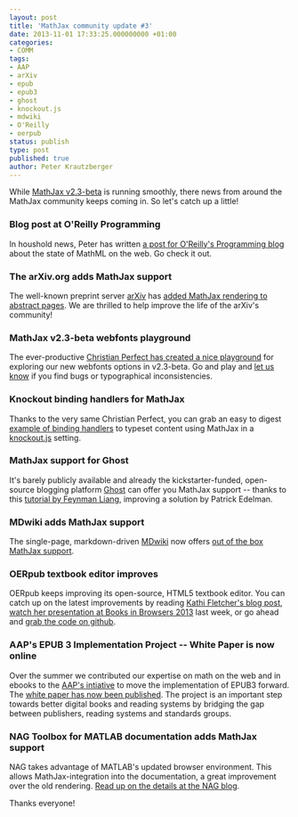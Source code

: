 ```yaml
---
layout: post
title: 'MathJax community update #3'
date: 2013-11-01 17:33:25.000000000 +01:00
categories:
- COMM
tags:
- AAP
- arXiv
- epub
- epub3
- ghost
- knockout.js
- mdwiki
- O'Reilly
- oerpub
status: publish
type: post
published: true
author: Peter Krautzberger
---
```


While [MathJax v2.3-beta](http://www.mathjax.org/mathjax-v2-3-beta-now-available/) is running smoothly, there news from around the MathJax community keeps coming in. So let's catch up a little!

### Blog post at O'Reilly Programming

In houshold news, Peter has written [a post for O'Reilly's Programming blog](http://programming.oreilly.com/2013/11/mathml-forges-on.html) about the state of MathML on the web. Go check it out.

### The arXiv.org adds MathJax support

The well-known preprint server [arXiv](http://arxiv.org/) has [added MathJax rendering to abstract pages](http://arxiv.org/help/mathjax/). We are thrilled to help improve the life of the arXiv's community!

### MathJax v2.3-beta webfonts playground

The ever-productive [Christian Perfect has created a nice playground](http://checkmyworking.com/misc/MathJax-play-area/) for exploring our new webfonts options in v2.3-beta. Go and play and [let us know](https://github.com/mathjax/MathJax/issues?direction=desc&amp;sort=updated&amp;state=open) if you find bugs or typographical inconsistencies.

### Knockout binding handlers for MathJax

Thanks to the very same Christian Perfect, you can grab an easy to digest [example of binding handlers](https://github.com/christianp/knockout-mathjax-bindings) to typeset content using MathJax in a [knockout.js](http://knockoutjs.com/) setting.

### MathJax support for Ghost

It's barely publicly available and already the kickstarter-funded, open-source blogging platform [Ghost](https://ghost.org/) can offer you MathJax support -- thanks to this [tutorial by Feynman Liang](http://feynmanliang.com/mathjax-integration/), improving a solution by Patrick Edelman.

### MDwiki adds MathJax support

The single-page, markdown-driven [MDwiki](http://dynalon.github.io/mdwiki/) now offers [out of the box MathJax support](http://dynalon.github.io/mdwiki/#!gimmicks.md).

### OERpub textbook editor improves

OERpub keeps improving its open-source, HTML5 textbook editor. You can catch up on the latest improvements by reading [Kathi Fletcher's blog post](http://kefletcher.blogspot.com/2013/09/more-about-textbook-editor.html), [watch her presentation at Books in Browsers 2013](https://www.youtube.com/watch?v=kOMBeq7H1A4) last week, or go ahead and [grab the code on github](https://github.com/oerpub/github-bookeditor).

### AAP's EPUB 3 Implementation Project -- White Paper is now online

Over the summer we contributed our expertise on math on the web and in ebooks to the [AAP's intiative](https://web.archive.org/web/20150329081435/http://publishers.org/epub3implementationproject/) to move the implementation of EPUB3 forward. The [white paper has now been published](https://web.archive.org/web/20150330160835/http://www.publishers.org/press/117/). The project is an important step towards better digital books and reading systems by bridging the gap between publishers, reading systems and standards groups.

### NAG Toolbox for MATLAB documentation adds MathJax support

NAG takes advantage of MATLAB's updated browser environment. This allows MathJax-integration into the documentation, a great improvement over the old rendering. [Read up on the details at the NAG blog](http://blog.nag.com/2013/09/nag-toolbox-for-matlab-documentation.html).

Thanks everyone!
